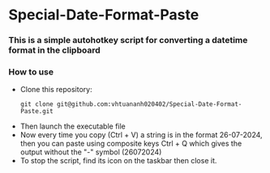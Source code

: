 # Special-Date-Format-Paste

### This is a simple autohotkey script for converting a datetime format in the clipboard

### How to use
- Clone this repository:
  ```shell
  git clone git@github.com:vhtuananh020402/Special-Date-Format-Paste.git
  ```
- Then launch the executable file
- Now every time you copy (Ctrl + V) a string is in the format 26-07-2024, then you can paste using composite keys Ctrl + Q which gives the output without the "-" symbol (26072024)
- To stop the script, find its icon on the taskbar then close it.
  
